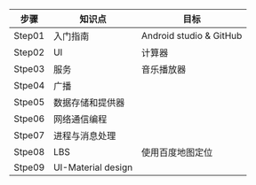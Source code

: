 步骤 | 知识点 | 目标
----- | ----- | -----
Step01 | 入门指南  | Android studio & GitHub
Step02 | UI       | 计算器
Stpe03 | 服务     | 音乐播放器
Stpe04 | 广播     | 
Stpe05 | 数据存储和提供器 | 
Stpe06 | 网络通信编程　 | 
Stpe07 | 进程与消息处理 | 
Stpe08 | LBS      | 使用百度地图定位
Stpe09 | UI-Material design | 
